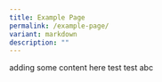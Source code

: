 ```yaml
---
title: Example Page
permalink: /example-page/
variant: markdown
description: ""
---
```

adding some content here test test abc